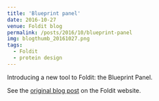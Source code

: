 ```yaml
---
title: 'Blueprint panel'
date: 2016-10-27
venue: Foldit blog
permalink: /posts/2016/10/blueprint-panel
img: blogthumb_20161027.png
tags:
  - Foldit
  - protein design
---
```


Introducing a new tool to Foldit: the Blueprint Panel.

See the [original blog post](https://fold.it/portal/node/2003014) on the Foldit website.
